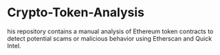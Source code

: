 # Crypto-Token-Analysis
his repository contains a manual analysis of Ethereum token contracts to detect potential scams or malicious behavior using Etherscan and Quick Intel.
